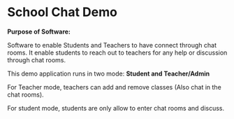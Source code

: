 <h1>School Chat Demo</h1>

<p>
 
<b>Purpose of Software: </b> </br>

Software to enable Students and Teachers to have connect through chat rooms. 
It enable students to reach out to teachers for any help or discussion through chat rooms. 

</p>


<p>
This demo application runs in two mode: <b>Student and Teacher/Admin</b> </br>

For Teacher mode, teachers can add and remove classes (Also chat in the chat rooms).

For student mode, students are only allow to enter chat rooms and discuss. 

</p>
